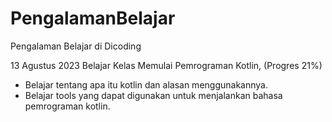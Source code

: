 # PengalamanBelajar
Pengalaman Belajar di Dicoding

13 Agustus 2023
Belajar Kelas Memulai Pemrograman Kotlin, (Progres 21%)
  * Belajar tentang apa itu kotlin dan alasan menggunakannya.
  * Belajar tools yang dapat digunakan untuk menjalankan bahasa pemrograman kotlin.
